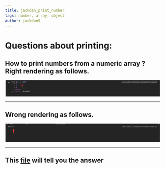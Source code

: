 ```yaml
---
title: jackdan_print_number
tags: number, array, object
author: jackdan9
---
```


# Questions about printing:
## How to print numbers from a numeric array ? Right rendering as follows.
![print][1]

------

## Wrong rendering as follows.
![wrongPrint][2]

------

## This [file][3] will tell you the answer


  [1]: ./images/print.png "print.png"
  [2]: ./images/wrongPrint.png "wrongPrint.png"
  [3]: https://github.com/JackDan9/WebPages/blob/master/jackdan_print_number/index.html